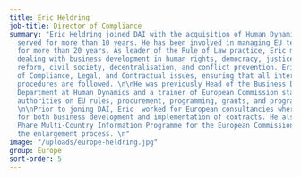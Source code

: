 ```yaml
---
title: Eric Heldring
job-title: Director of Compliance
summary: "Eric Heldring joined DAI with the acquisition of Human Dynamics, where he
  served for more than 10 years. He has been involved in managing EU technical assistance
  for more than 20 years. As leader of the Rule of Law practice, Eric manages a team
  dealing with business development in human rights, democracy, justice, public administration
  reform, civil society, decentralisation, and conflict prevention. Eric is also Head
  of Compliance, Legal, and Contractual issues, ensuring that all internal and external
  procedures are followed. \n\nHe was previously Head of the Business Development
  Department at Human Dynamics and a trainer of European Commission staff and contracting
  authorities on EU rules, procurement, programming, grants, and programme estimates.
  \n\nPrior to joning DAI, Eric  worked for European consultancies where he was responsible
  for both business development and implementation of contracts. He also managed the
  Phare Multi-Country Information Programme for the European Commission, dealing with
  the enlargement process. \n"
image: "/uploads/europe-heldring.jpg"
group: Europe
sort-order: 5
---
```


